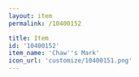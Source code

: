 ```yaml
---
layout: item
permalink: /10400152

title: Item
id: '10400152'
item_name: 'Chaw''s Mark'
icon_url: 'customize/10400151.png'
---
```

